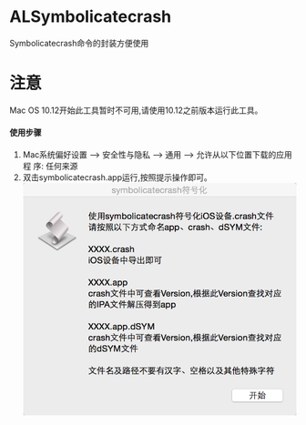 # ALSymbolicatecrash
Symbolicatecrash命令的封装方便使用

# 注意
Mac OS 10.12开始此工具暂时不可用,请使用10.12之前版本运行此工具。

#### 使用步骤
1. Mac系统偏好设置 --> 安全性与隐私 --> 通用 --> 允许从以下位置下载的应用程
序: 任何来源
2. 双击symbolicatecrash.app运行,按照提示操作即可。
![image](3192321E-346D-4AC9-8356-AFC2430EB60D.png)

